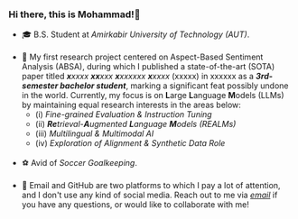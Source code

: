 ### Hi there, this is Mohammad!👋
<ul>
<li> 🎓 B.S. Student at <i>Amirkabir University of Technology (AUT)</i>.<br><br>
<li> 🔭 My first research project centered on Aspect-Based Sentiment Analysis (ABSA), during which I published a state-of-the-art (SOTA) paper titled <i><b>x</b>xxxx <b>xx</b>xxx <b>x</b>xxxxxx <b>x</b>xxxx</i> (xxxxx) in xxxxxx as a <b><i>3rd-semester bachelor student</i></b>, marking a significant feat possibly undone in the world. Currently, my focus is on <b>L</b>arge <b>L</b>anguage <b>M</b>odels (LLMs) by maintaining equal research interests in the areas below:<br>
<ul>
<li> (i) <i>Fine-grained Evaluation & Instruction Tuning</i><br>
<li> (ii) <i><b>Re</b>trieval-<b>A</b>ugmented <b>L</b>anguage <b>M</b>odels (REALMs)</i>
<li> (iii) <i>Multilingual & Multimodal AI</i><br>
<li> (iv) <i>Exploration of Alignment & Synthetic Data Role</i>
</ul>
<br>
<li> ⚽ Avid of <i>Soccer Goalkeeping</i>.<br><br>
<li> 💬 Email and GitHub are two platforms to which I pay a lot of attention, and I don't use any kind of social media. Reach out to me via <a href="mailto:mghiasvandm1@gmail.com"><i> email</i></a> if you have any questions, or would like to collaborate with me!
</ul>
